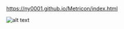 https://ny0001.github.io/Metricon/index.html

![alt text](https://i.ibb.co/GfDwTCy/metricon-4.jpg)

